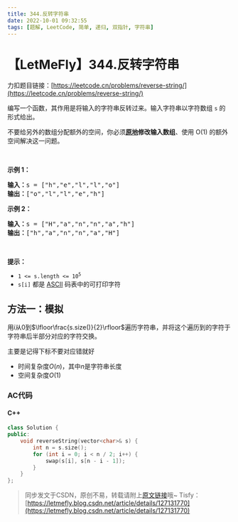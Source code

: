 ```yaml
---
title: 344.反转字符串
date: 2022-10-01 09:32:55
tags: [题解, LeetCode, 简单, 递归, 双指针, 字符串]
---
```


# 【LetMeFly】344.反转字符串

力扣题目链接：[https://leetcode.cn/problems/reverse-string/](https://leetcode.cn/problems/reverse-string/)

<p>编写一个函数，其作用是将输入的字符串反转过来。输入字符串以字符数组 <code>s</code> 的形式给出。</p>

<p>不要给另外的数组分配额外的空间，你必须<strong><a href="https://baike.baidu.com/item/原地算法" target="_blank">原地</a>修改输入数组</strong>、使用 O(1) 的额外空间解决这一问题。</p>

<p>&nbsp;</p>

<p><strong>示例 1：</strong></p>

<pre>
<strong>输入：</strong>s = ["h","e","l","l","o"]
<strong>输出：</strong>["o","l","l","e","h"]
</pre>

<p><strong>示例 2：</strong></p>

<pre>
<strong>输入：</strong>s = ["H","a","n","n","a","h"]
<strong>输出：</strong>["h","a","n","n","a","H"]</pre>

<p>&nbsp;</p>

<p><strong>提示：</strong></p>

<ul>
	<li><code>1 &lt;= s.length &lt;= 10<sup>5</sup></code></li>
	<li><code>s[i]</code> 都是 <a href="https://baike.baidu.com/item/ASCII" target="_blank">ASCII</a> 码表中的可打印字符</li>
</ul>


    
## 方法一：模拟

用$i$从$0$到$\lfloor\frac{s.size()}{2}\rfloor$遍历字符串，并将这个遍历到的字符于字符串后半部分对应的字符交换。

主要是记得下标不要对应错就好

+ 时间复杂度$O(n)$，其中$n$是字符串长度
+ 空间复杂度$O(1)$

### AC代码

#### C++

```cpp
class Solution {
public:
    void reverseString(vector<char>& s) {
        int n = s.size();
        for (int i = 0; i < n / 2; i++) {
            swap(s[i], s[n - i - 1]);
        }
    }
};
```

> 同步发文于CSDN，原创不易，转载请附上[原文链接](https://blog.tisfy.eu.org/2022/10/01/LeetCode%200344.%E5%8F%8D%E8%BD%AC%E5%AD%97%E7%AC%A6%E4%B8%B2/)哦~
> Tisfy：[https://letmefly.blog.csdn.net/article/details/127131770](https://letmefly.blog.csdn.net/article/details/127131770)
